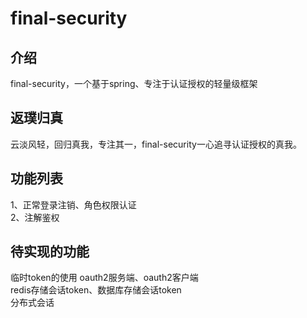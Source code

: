 # final-security

## 介绍
final-security，一个基于spring、专注于认证授权的轻量级框架<br/>

## 返璞归真
云淡风轻，回归真我，专注其一，final-security一心追寻认证授权的真我。


## 功能列表
1、正常登录注销、角色权限认证<br/>
2、注解鉴权<br/>


## 待实现的功能
临时token的使用
oauth2服务端、oauth2客户端<br/>
redis存储会话token、数据库存储会话token<br/>
分布式会话